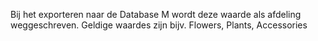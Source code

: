Bij het exporteren naar de Database M wordt deze waarde als afdeling weggeschreven. Geldige waardes zijn bijv. Flowers, Plants, Accessories